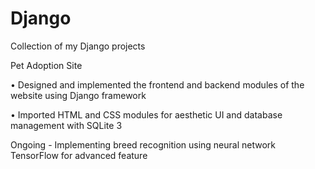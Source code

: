 # Django
Collection of my Django projects

Pet Adoption Site

•	Designed and implemented the frontend and backend modules of the website using Django framework

•	Imported HTML and CSS modules for aesthetic UI and database management with SQLite 3
	
Ongoing - Implementing breed recognition using neural network TensorFlow for advanced feature
